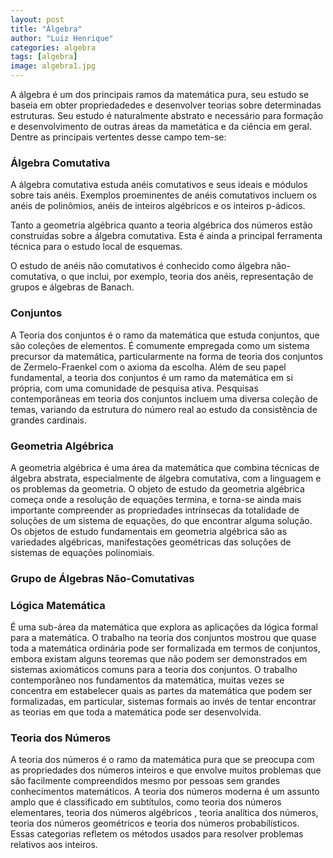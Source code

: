 ```yaml
---
layout: post
title: "Álgebra"
author: "Luiz Henrique"
categories: algebra
tags: [algebra]
image: algebra1.jpg
---
```


A álgebra é um dos principais ramos da matemática pura, seu estudo se baseia em obter propriedadedes e desenvolver teorias sobre determinadas estruturas. Seu estudo é naturalmente abstrato e necessário para formação e desenvolvimento de outras áreas da mametática e da ciência em geral. Dentre as principais vertentes desse campo tem-se:

### Álgebra Comutativa

A álgebra comutativa estuda anéis comutativos e seus ideais e módulos sobre tais anéis. Exemplos proeminentes de anéis comutativos incluem os anéis de polinômios, anéis de inteiros algébricos e os inteiros p-ádicos.

Tanto a geometria algébrica quanto a teoria algébrica dos números estão construídas sobre a álgebra comutativa. Esta é ainda a principal ferramenta técnica para o estudo local de esquemas.

O estudo de anéis não comutativos é conhecido como álgebra não-comutativa, o que inclui, por exemplo, teoria dos anéis, representação de grupos e álgebras de Banach.

### Conjuntos

A Teoria dos conjuntos é o ramo da matemática que estuda conjuntos, que são coleções de elementos. É comumente empregada como um sistema precursor da matemática, particularmente na forma de teoria dos conjuntos de Zermelo-Fraenkel com o axioma da escolha. Além de seu papel fundamental, a teoria dos conjuntos é um ramo da matemática em si própria, com uma comunidade de pesquisa ativa. Pesquisas contemporâneas em teoria dos conjuntos incluem uma diversa coleção de temas, variando da estrutura do número real ao estudo da consistência de grandes cardinais.

### Geometria Algébrica

A geometria algébrica é uma área da matemática que combina técnicas de álgebra abstrata, especialmente de álgebra comutativa, com a linguagem e os problemas da geometria.
O objeto de estudo da geometria algébrica começa onde a resolução de equações termina, e torna-se ainda mais importante compreender as propriedades intrínsecas da totalidade de soluções de um sistema de equações, do que encontrar alguma solução. Os objetos de estudo fundamentais em geometria algébrica são as variedades algébricas, manifestações geométricas das soluções de sistemas de equações polinomiais. 

### Grupo de Álgebras Não-Comutativas

### Lógica Matemática

É uma sub-área da matemática que explora as aplicações da lógica formal para a matemática. 
O trabalho na teoria dos conjuntos mostrou que quase toda a matemática ordinária pode ser formalizada em termos de conjuntos, embora existam alguns teoremas que não podem ser demonstrados em sistemas axiomáticos comuns para a teoria dos conjuntos. O trabalho contemporâneo nos fundamentos da matemática, muitas vezes se concentra em estabelecer quais as partes da matemática que podem ser formalizadas, em particular, sistemas formais ao invés de tentar encontrar as teorias em que toda a matemática pode ser desenvolvida.

### Teoria dos Números

A teoria dos números é o ramo da matemática pura que se preocupa com as propriedades dos números inteiros e que envolve muitos problemas que são facilmente compreendidos mesmo por pessoas sem grandes conhecimentos matemáticos.
A teoria dos números moderna é um assunto amplo que é classificado em subtítulos, como teoria dos números elementares, teoria dos números algébricos , teoria analítica dos números, teoria dos números geométricos e teoria dos números probabilísticos. Essas categorias refletem os métodos usados ​​para resolver problemas relativos aos inteiros.
